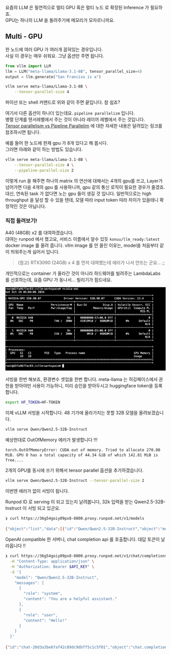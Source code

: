 

요즘의 LLM 은 필연적으로 멀티 GPU 혹은 멀티 노드 로 확장된 Inference 가 필요하죠.   
GPU는 하나의 LLM 을 돌려주기에 메모리가 모자르니까요.   

## Multi - GPU

한 노드에 여러 GPU 가 여러개 꼽혀있는 경우입니다.   
사실 이 경우는 매우 쉬워요. 그냥 옵션만 주면 됩니다.  

```python
from vllm import LLM
llm = LLM("meta-llama/Llama-3.1-8B", tensor_parallel_size=4)
output = llm.generate("San Franciso is a")
```

```bash
vllm serve meta-llama/Llama-3.1-8B \
    --tensor-parallel-size 4
```

파이선 또는 shell 커맨드로 위와 같이 주면  끝입니다. 참 쉽죠?  

여기서 다른 옵션이 하나더 있는데요.  `pipeline parallelism` 입니다.  
병렬 단계를 텐서레벨에서 주는 것이 아니라 레이어 레벨에서 주는 것입니다.  
[Tensor parallelism vs Pipeline Parallelim](https://colossalai.org/docs/concepts/paradigms_of_parallelism/) 에 대한 자세한 내용은 달려있는 링크를 참조하시면 됩니다.  

예를 들어 한 노드에 현재 gpu 가 8개 있다고 해 봅시다.  
그러면 아래와 같이 하는 방법도 있습니다.  

```bash
vllm serve meta-llama/Llama-3.1-8B \
    --tensor-parallel-size 4 \
    --pipeline-parallel-size 2
```

이렇게 run 을 해주면 하나의 matrix 의 연산에 대해서는 4개의 gpu를 쓰고, Layer가 넘어가면 다음 4개의 gpu 를 사용하니까, gpu 같의 통신 로직이 필요한 경우가 줄겠죠. 대신, 연속된 task 가 없다면 노는 gpu 들이 생길 것 입니다. 일반적으로는 high throughput 을 달성 할 수 있을 텐데, 모델 따라 input token 따라 차이가 있을테니 확정적인 것은 아닙니다. 

### 직접 돌려보기!

A40 (48GB) x2 를 대여하겠습니다.  
대여는 runpod 에서 했고요, 서비스 이름에서 알수 있듯  `konuu/llm_ready:latest` docker image 를 올려 줍니다.  vllm image 를 안 올린 이유는, model을 처음부터 같이 띄워주는게 싫어서 입니다.

> (참고) RTX3090 (24GB) x 4 를 먼저 대여했는데 에러가 나서 안뜨는 군요... ;;

 개인적으로는 container 가 올라간 것이 아니라 하드웨어를 빌려주는 LambdaLabs 를 선호하는데, 요즘 GPU 가 동나서... 빌리기가 힘드네요.
 
![](./rsc/402.png)


서빙을 한번 해보죠, 환경변수 셋업을 한번 합니다.  meta-llama 는 허깅페이스에서 권한을 받아야만 사용이 가능하니, 미리 승인을 받아두시고 huggingface token을 등록합니다. 

``` bash
export HF_TOKEN=HF-TOKEN
```

이제 vLLM 서빙을 시작합니다. 48 기가에 올라가지는 못할 32B 모델을 올려보겠습니다.

```bash
vllm serve Qwen/Qwen2.5-32B-Instruct
```

예상한대로 OutOfMemory 에러가 발생합니다 !!!

```
torch.OutOfMemoryError: CUDA out of memory. Tried to allocate 270.00 MiB. GPU 0 has a total capacity of 44.34 GiB of which 142.81 MiB is free....
```


2개의 GPU를 동시에 쓰기 위해서 tensor parallel 옵션을 추가하겠습니다.

```bash
vllm serve Qwen/Qwen2.5-32B-Instruct --tensor-parallel-size 2
```

이번엔 에러가 없이 서빙이 됩니다.


Runpod ID 로 serving 이 되고 있는지 날려봅니다, 32k 입력을 받는 Qwen2.5-32B-Instruct 이 서빙 되고 있군요. 

```bash
❯ curl https://36g54goiy09px8-8000.proxy.runpod.net/v1/models

{"object":"list","data":[{"id":"Qwen/Qwen2.5-32B-Instruct","object":"model","created":1729343280,"owned_by":"vllm","root":"Qwen/Qwen2.5-32B-Instruct","parent":null,"max_model_len":32768,"permission":[{"id":"modelperm-7eef3c565e63464d83e0ac30fb235dc0","object":"model_permission","created":1729343280,"allow_create_engine":false,"allow_sampling":true,"allow_logprobs":true,"allow_search_indices":false,"allow_view":true,"allow_fine_tuning":false,"organization":"*","group":null,"is_blocking":false}]}]}%   
```


OpenAI compatible 한 서버니, chat completion api 를 호출합니다. 대답 토큰이 날라옵니다 !!

```bash
❯ curl https://36g54goiy09px8-8000.proxy.runpod.net/v1/chat/completions \
  -H "Content-Type: application/json" \
  -H "Authorization: Bearer $API_KEY" \
  -d '{
    "model": "Qwen/Qwen2.5-32B-Instruct",
    "messages": [
      {
        "role": "system",
        "content": "You are a helpful assistant."
      },
      {
        "role": "user",
        "content": "Hello!"
      }
    ]
  }'

{"id":"chat-20d3a3be6faf42c89dc9dbff5c1c5f01","object":"chat.completion","created":1729343397,"model":"Qwen/Qwen2.5-32B-Instruct","choices":[{"index":0,"message":{"role":"assistant","content":"Hello! How can I assist you today?","tool_calls":[]},"logprobs":null,"finish_reason":"stop","stop_reason":null}],"usage":{"prompt_tokens":21,"total_tokens":31,"completion_tokens":10},"prompt_logprobs":null}%  
```






